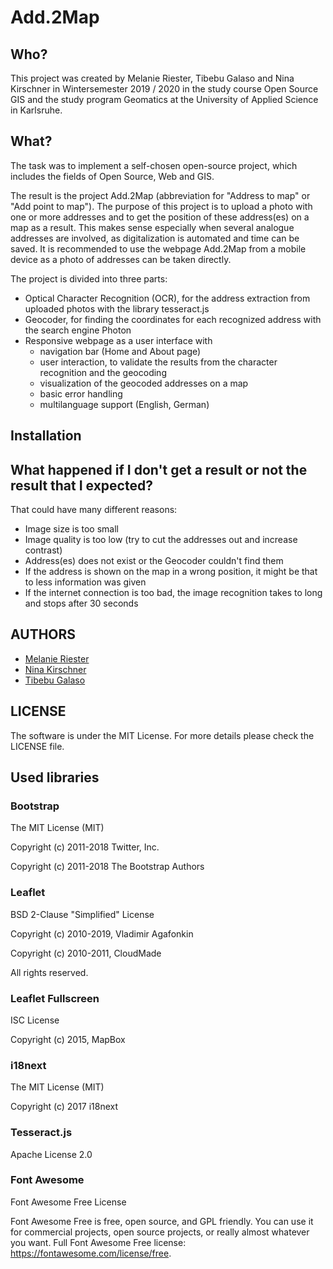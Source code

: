 # Add.2Map

## Who?
This project was created by Melanie Riester, Tibebu Galaso and Nina Kirschner in Wintersemester 2019 / 2020 in the study course Open Source GIS and the study program Geomatics at the University of Applied Science in Karlsruhe.

## What?
The task was to implement a self-chosen open-source project, which includes the fields of Open Source, Web and GIS.

The result is the project Add.2Map (abbreviation for "Address to map" or "Add point to map").
The purpose of this project is to upload a photo with one or more addresses and to get the position of these address(es) on a map as a result. This makes sense especially when several analogue addresses are involved, as digitalization is automated and time can be saved.
It is recommended to use the webpage Add.2Map from a mobile device as a photo of addresses can be taken directly.

The project is divided into three parts:
  - Optical Character Recognition (OCR), for the address extraction from uploaded photos with the library tesseract.js
  - Geocoder, for finding the coordinates for each recognized address with the search engine Photon
  - Responsive webpage as a user interface with
      - navigation bar (Home and About page)
      - user interaction, to validate the results from the character recognition and the geocoding
      - visualization of the geocoded addresses on a map
      - basic error handling
      - multilanguage support (English, German)


## Installation



## What happened if I don't get a result or not the result that I expected?

That could have many different reasons:
  - Image size is too small
  - Image quality is too low (try to cut the addresses out and increase contrast)
  - Address(es) does not exist or the Geocoder couldn't find them
  - If the address is shown on the map in a wrong position, it might be that to less information was given
  - If the internet connection is too bad, the image recognition takes to long and stops after 30 seconds


## AUTHORS
  - [Melanie Riester](https://github.com/rime1014 "Link to GitHub Profile")
  - [Nina Kirschner](https://github.com/kini1022 "Link to GitHub Profile")
  - [Tibebu Galaso](https://github.com/tibebuGalaso "Link to GitHub Profile")

## LICENSE
The software is under the MIT License. For more details please check the LICENSE file.

## Used libraries

### Bootstrap
The MIT License (MIT)

Copyright (c) 2011-2018 Twitter, Inc.

Copyright (c) 2011-2018 The Bootstrap Authors

### Leaflet
BSD 2-Clause "Simplified" License

Copyright (c) 2010-2019, Vladimir Agafonkin

Copyright (c) 2010-2011, CloudMade

All rights reserved.

### Leaflet Fullscreen
ISC License

Copyright (c) 2015, MapBox

### i18next
The MIT License (MIT)

Copyright (c) 2017 i18next

### Tesseract.js
Apache License 2.0

### Font Awesome
Font Awesome Free License

Font Awesome Free is free, open source, and GPL friendly. You can use it for commercial projects, open source projects, or really almost whatever you want. Full Font Awesome Free license: https://fontawesome.com/license/free.
